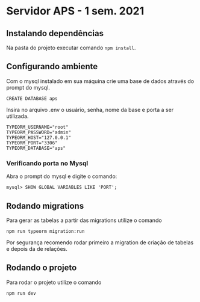 # Servidor APS - 1 sem. 2021 

## Instalando dependências
Na pasta do projeto executar comando ```npm install```.

## Configurando ambiente
Com o mysql instalado em sua máquina crie uma base de dados através do prompt do mysql.
```
CREATE DATABASE aps
``` 

Insira no arquivo .env o usuário, senha, nome da base e porta a ser utilizada.
```
TYPEORM_USERNAME="root"
TYPEORM_PASSWORD="admin"
TYPEORM_HOST="127.0.0.1"
TYPEORM_PORT="3306"
TYPEORM_DATABASE="aps"
```

### Verificando porta no Mysql
Abra o prompt do mysql e digite o comando:
```
mysql> SHOW GLOBAL VARIABLES LIKE 'PORT';
```

## Rodando migrations
Para gerar as tabelas a partir das migrations utilize o comando
```
npm run typeorm migration:run
```
Por segurança recomendo rodar primeiro a migration de criação de tabelas e
depois da de relações.

## Rodando o projeto
Para rodar o projeto utilize o comando
```
npm run dev
```